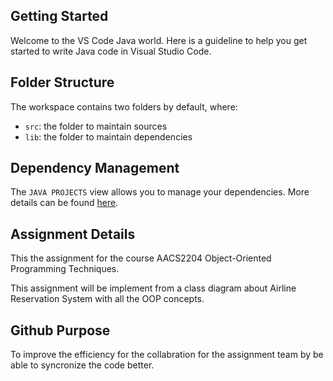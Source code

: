 ## Getting Started

Welcome to the VS Code Java world. Here is a guideline to help you get started to write Java code in Visual Studio Code.

## Folder Structure

The workspace contains two folders by default, where:

- `src`: the folder to maintain sources
- `lib`: the folder to maintain dependencies

## Dependency Management

The `JAVA PROJECTS` view allows you to manage your dependencies. More details can be found [here](https://github.com/microsoft/vscode-java-dependency#manage-dependencies).

## Assignment Details

This the assignment for the course AACS2204 Object-Oriented Programming Techniques.

This assignment will be implement from a class diagram about Airline Reservation System with all the OOP concepts.

## Github Purpose

To improve the efficiency for the collabration for the assignment team by be able to syncronize the code better.


